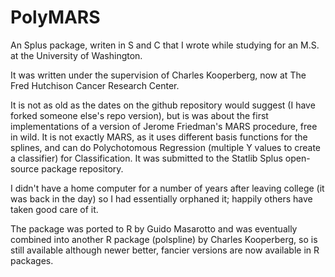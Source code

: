 # PolyMARS

An Splus package, writen in S and C that I wrote while studying for an M.S. at the University of Washington.

It was written under the supervision of Charles Kooperberg, now at The Fred Hutchison Cancer Research Center.

It is not as old as the dates on the github repository would suggest (I have forked someone else's repo version), but is was about the first implementations of a version of Jerome Friedman's MARS procedure, free in wild.
It is not exactly MARS, as it uses different basis functions for the splines, and can do Polychotomous Regression (multiple Y values to create a classifier) for Classification. It was submitted to the Statlib Splus open-source package repository.

I didn't have a home computer for a number of years after leaving college (it was back in the day) so I had essentially orphaned it; happily others have taken good care of it.

The package was ported to R by Guido Masarotto and was eventually combined into another R package (polspline) by Charles Kooperberg, so is still available although newer better, fancier versions are now available in R packages.
